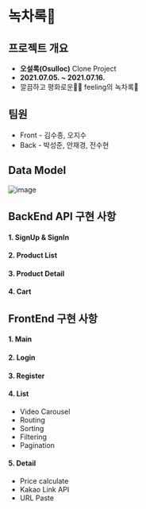 # 녹차록🍵


## 프로젝트 개요

- **오설록(Osulloc)** Clone Project
- **2021.07.05. ~ 2021.07.16.**
- 깔끔하고 평화로운🤟🏻 feeling의 녹차록🌱

## 팀원

- Front - 김수종, 오지수
- Back - 박성준, 안재경, 전수현

## Data Model
![image](https://user-images.githubusercontent.com/26901045/126180078-63c6bb16-ffed-4564-bd04-7bd76ed425ee.png)

## BackEnd API 구현 사항
  #### 1. SignUp & SignIn
  #### 2. Product List
  #### 3. Product Detail
  #### 4. Cart

## FrontEnd 구현 사항
  #### 1. Main
  #### 2. Login
  #### 3. Register
  #### 4. List
  + Video Carousel
  + Routing
  + Sorting
  + Filtering
  + Pagination

  #### 5. Detail
  + Price calculate
  + Kakao Link API
  + URL Paste
